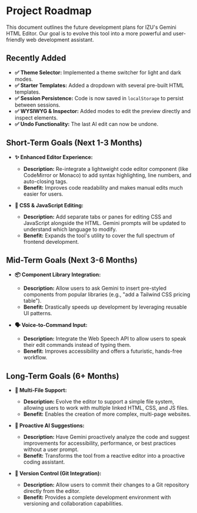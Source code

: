 # Project Roadmap

This document outlines the future development plans for IZU's Gemini HTML Editor. Our goal is to evolve this tool into a more powerful and user-friendly web development assistant.

## Recently Added

-   **✅ Theme Selector:** Implemented a theme switcher for light and dark modes.
-   **✅ Starter Templates:** Added a dropdown with several pre-built HTML templates.
-   **✅ Session Persistence:** Code is now saved in `localStorage` to persist between sessions.
-   **✅ WYSIWYG & Inspector:** Added modes to edit the preview directly and inspect elements.
-   **✅ Undo Functionality:** The last AI edit can now be undone.

## Short-Term Goals (Next 1-3 Months)

-   **✨ Enhanced Editor Experience:**
    -   **Description:** Re-integrate a lightweight code editor component (like CodeMirror or Monaco) to add syntax highlighting, line numbers, and auto-closing tags.
    -   **Benefit:** Improves code readability and makes manual edits much easier for users.

-   **💅 CSS & JavaScript Editing:**
    -   **Description:** Add separate tabs or panes for editing CSS and JavaScript alongside the HTML. Gemini prompts will be updated to understand which language to modify.
    -   **Benefit:** Expands the tool's utility to cover the full spectrum of frontend development.

## Mid-Term Goals (Next 3-6 Months)

-   **📦 Component Library Integration:**
    -   **Description:** Allow users to ask Gemini to insert pre-styled components from popular libraries (e.g., "add a Tailwind CSS pricing table").
    -   **Benefit:** Drastically speeds up development by leveraging reusable UI patterns.

-   **🗣️ Voice-to-Command Input:**
    -   **Description:** Integrate the Web Speech API to allow users to speak their edit commands instead of typing them.
    -   **Benefit:** Improves accessibility and offers a futuristic, hands-free workflow.

## Long-Term Goals (6+ Months)

-   **📁 Multi-File Support:**
    -   **Description:** Evolve the editor to support a simple file system, allowing users to work with multiple linked HTML, CSS, and JS files.
    -   **Benefit:** Enables the creation of more complex, multi-page websites.

-   **🤖 Proactive AI Suggestions:**
    -   **Description:** Have Gemini proactively analyze the code and suggest improvements for accessibility, performance, or best practices without a user prompt.
    -   **Benefit:** Transforms the tool from a reactive editor into a proactive coding assistant.

-   **🔄 Version Control (Git Integration):**
    -   **Description:** Allow users to commit their changes to a Git repository directly from the editor.
    -   **Benefit:** Provides a complete development environment with versioning and collaboration capabilities.